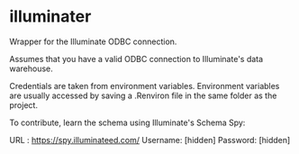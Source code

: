 # illuminater

Wrapper for the Illuminate ODBC connection. 

Assumes that you have a valid ODBC connection to Illuminate's data warehouse.

Credentials are taken from environment variables. Environment variables are usually accessed by saving a .Renviron file in the same folder as the project.

To contribute, learn the schema using Illuminate's Schema Spy: 

URL : https://spy.illuminateed.com/
Username: [hidden]
Password: [hidden]

